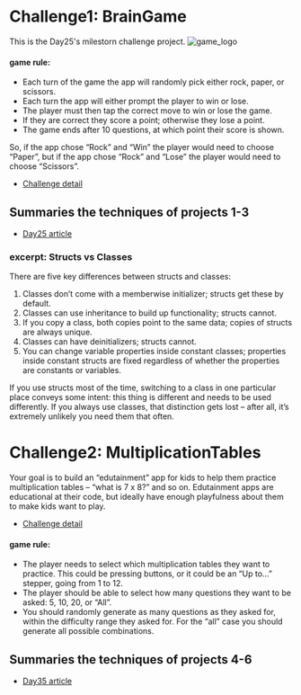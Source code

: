 # Challenge1: BrainGame
This is the Day25's milestorn challenge project.
![game_logo](https://user-images.githubusercontent.com/5071627/67927894-18a0cd80-fbfd-11e9-80fd-e29617543ca6.png)

#### game rule:

- Each turn of the game the app will randomly pick either rock, paper, or scissors.
- Each turn the app will either prompt the player to win or lose.
- The player must then tap the correct move to win or lose the game.
- If they are correct they score a point; otherwise they lose a point.
- The game ends after 10 questions, at which point their score is shown.

So, if the app chose “Rock” and “Win” the player would need to choose “Paper”, but if the app chose “Rock” and “Lose” the player would need to choose “Scissors”.

- [Challenge detail](https://www.hackingwithswift.com/guide/ios-swiftui/2/3/challenge) 


## Summaries the techniques of projects 1-3

- [Day25 article](https://www.hackingwithswift.com/100/swiftui/25)

### excerpt: Structs vs Classes

There are five key differences between structs and classes:

1. Classes don’t come with a memberwise initializer; structs get these by default.
1. Classes can use inheritance to build up functionality; structs cannot.
1. If you copy a class, both copies point to the same data; copies of structs are always unique.
1. Classes can have deinitializers; structs cannot.
1. You can change variable properties inside constant classes; properties inside constant structs are fixed regardless of whether the properties are constants or variables.

If you use structs most of the time, switching to a class in one particular place conveys some intent: this thing is different and needs to be used differently. If you always use classes, that distinction gets lost – after all, it’s extremely unlikely you need them that often.

# Challenge2: MultiplicationTables

Your goal is to build an “edutainment” app for kids to help them practice multiplication tables – “what is 7 x 8?” and so on. Edutainment apps are educational at their code, but ideally have enough playfulness about them to make kids want to play.

- [Challenge detail](https://www.hackingwithswift.com/guide/ios-swiftui/3/3/challenge)

#### game rule:

- The player needs to select which multiplication tables they want to practice. This could be pressing buttons, or it could be an “Up to…” stepper, going from 1 to 12.
- The player should be able to select how many questions they want to be asked: 5, 10, 20, or “All”.
- You should randomly generate as many questions as they asked for, within the difficulty range they asked for. For the “all” case you should generate all possible combinations.

## Summaries the techniques of projects 4-6

- [Day35 article](https://www.hackingwithswift.com/100/swiftui/35)

